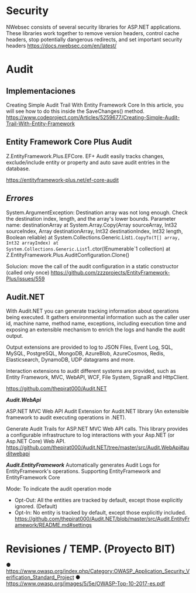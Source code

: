 # Security


NWebsec consists of several security libraries for ASP.NET applications. These libraries work together to remove version headers, control cache headers, stop potentially dangerous redirects, and set important security headers
https://docs.nwebsec.com/en/latest/


# Audit

## Implementaciones


Creating Simple Audit Trail With Entity Framework Core
In this article, you will see how to do this inside the SaveChanges() method.
https://www.codeproject.com/Articles/5259677/Creating-Simple-Audit-Trail-With-Entity-Framework

## Entity Framework Core Plus Audit



Z.EntityFramework.Plus.EFCore. EF+ Audit easily tracks changes, exclude/include entity or property and auto save audit entries in the database.

https://entityframework-plus.net/ef-core-audit

***Errores***
---------------------
System.ArgumentException: Destination array was not long enough. Check the destination index, length, and the array's lower bounds.
Parameter name: destinationArray
   at System.Array.Copy(Array sourceArray, Int32 sourceIndex, Array destinationArray, Int32 destinationIndex, Int32 length, Boolean reliable)
   at System.Collections.Generic.List`1.CopyTo(T[] array, Int32 arrayIndex)
   at System.Collections.Generic.List`1..ctor(IEnumerable`1 collection)
   at Z.EntityFramework.Plus.AuditConfiguration.Clone()

Solucion:
move the call of the audit configuration in a static constructor (called only once)
https://github.com/zzzprojects/EntityFramework-Plus/issues/559

## Audit.NET

With Audit.NET you can generate tracking information about operations being executed. It gathers environmental information such as the caller user id, machine name, method name, exceptions, including execution time and exposing an extensible mechanism to enrich the logs and handle the audit output.

Output extensions are provided to log to JSON Files, Event Log, SQL, MySQL, PostgreSQL, MongoDB, AzureBlob, AzureCosmos, Redis, Elasticsearch, DynamoDB, UDP datagrams and more.

Interaction extensions to audit different systems are provided, such as Entity Framework, MVC, WebAPI, WCF, File System, SignalR and HttpClient.

https://github.com/thepirat000/Audit.NET


***Audit.WebApi***

ASP.NET MVC Web API Audit Extension for Audit.NET library (An extensible framework to audit executing operations in .NET).

Generate Audit Trails for ASP.NET MVC Web API calls. This library provides a configurable infrastructure to log interactions with your Asp.NET (or Asp.NET Core) Web API.
https://github.com/thepirat000/Audit.NET/tree/master/src/Audit.WebApi#auditwebapi

***Audit.EntityFramework***
Automatically generates Audit Logs for EntityFramework's operations. Supporting EntityFramework and EntityFramework Core

Mode: To indicate the audit operation mode

- Opt-Out: All the entities are tracked by default, except those explicitly ignored. (Default)
- Opt-In: No entity is tracked by default, except those explicitly included.
https://github.com/thepirat000/Audit.NET/blob/master/src/Audit.EntityFramework/README.md#settings

# Revisiones / TEMP. (Proyecto BIT)

●	https://www.owasp.org/index.php/Category:OWASP_Application_Security_Verification_Standard_Project
●	https://www.owasp.org/images/5/5e/OWASP-Top-10-2017-es.pdf

